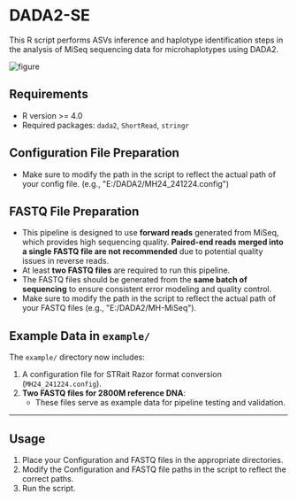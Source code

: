 # DADA2-SE
This R script performs ASVs inference and haplotype identification steps in the analysis of MiSeq sequencing data for microhaplotypes using DADA2.

![figure](https://github.com/user-attachments/assets/e8381d63-39fb-4836-82fc-f63a7eeb89e9)


## Requirements
- R version >= 4.0
- Required packages: `dada2`, `ShortRead`, `stringr`


## Configuration File Preparation
- Make sure to modify the path in the script to reflect the actual path of your config file.
  (e.g., "E:/DADA2/MH24_241224.config")


## FASTQ File Preparation
- This pipeline is designed to use **forward reads** generated from MiSeq, which provides high sequencing quality.
  **Paired-end reads merged into a single FASTQ file are not recommended** due to potential quality issues in reverse reads.
- At least **two FASTQ files** are required to run this pipeline.
- The FASTQ files should be generated from the **same batch of sequencing** to ensure consistent error modeling and quality control.
- Make sure to modify the path in the script to reflect the actual path of your FASTQ files
  (e.g., "E:/DADA2/MH-MiSeq"). 


## Example Data in `example/`
The `example/` directory now includes:
1. A configuration file for STRait Razor format conversion (`MH24_241224.config`).
2. **Two FASTQ files for 2800M reference DNA**:
   - These files serve as example data for pipeline testing and validation.



---


## Usage
1. Place your Configuration and FASTQ files in the appropriate directories.
2. Modify the Configuration and FASTQ file paths in the script to reflect the correct paths.
3. Run the script.
